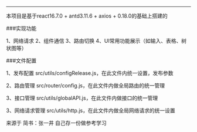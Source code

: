 
----------------------------------------------------------------------------------------------
本项目是基于react16.7.0 +  antd3.11.6 + axios + 0.18.0的基础上搭建的

###实现功能

1、网络请求
2、组件通信
3、路由切换
4、UI常用功能展示（如输入、表格、树状图等）


###文件配置

1、发布配置
src/utils/configRelease.js，在此文件内统一设置，发布参数

2、路由管理
src/router/config.js，在此文件内做全局路由的统一管理

3、接口管理
src/utils/globalAPI.js，在此文件内做接口的统一管理

3、网络请求管理
src/utils/http.js，在此文件内做全局网络请求的统一设置


来源于 简书：张一井 
自己存一份做参考学习
